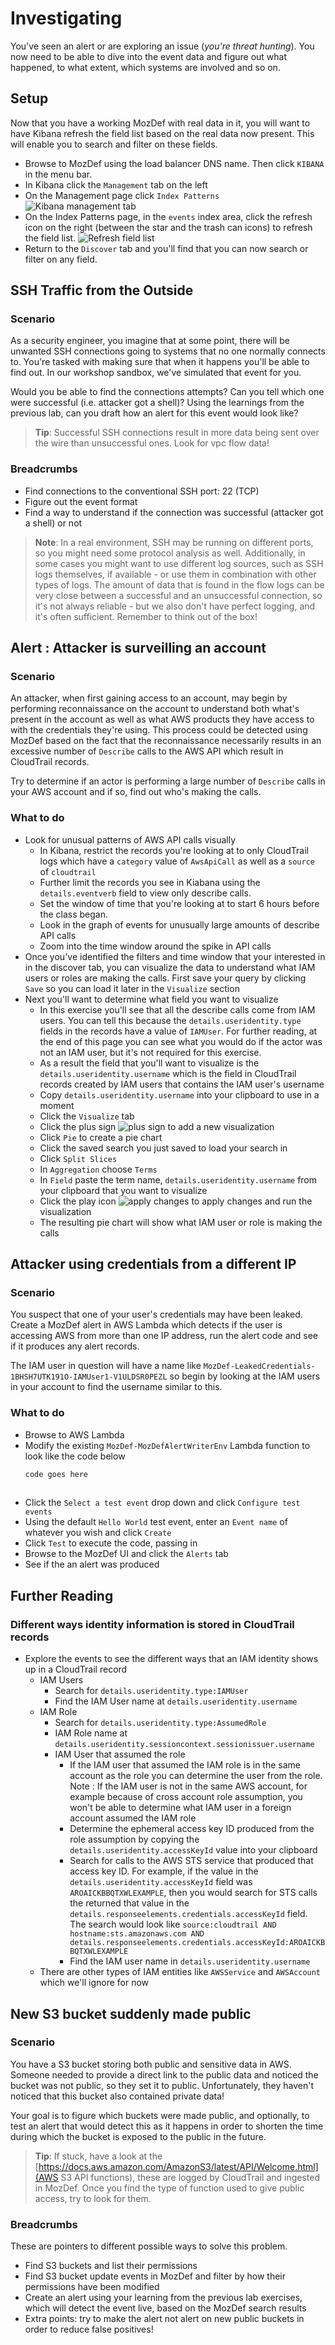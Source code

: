 # Investigating

You've seen an alert or are exploring an issue (*you're threat hunting*). You now need to be able to dive into the
event data and figure out what happened, to what extent, which systems are involved and so on.


## Setup

Now that you have a working MozDef with real data in it, you will want to have
Kibana refresh the field list based on the real data now present. This will
enable you to search and filter on these fields.

* Browse to MozDef using the load balancer DNS name. Then click `KIBANA` in the
  menu bar.
* In Kibana click the `Management` tab on the left
* On the Management page click `Index Patterns`
  ![Kibana management tab](img/03-Kibana-management-index-patterns.png)
* On the Index Patterns page, in the `events` index area, click the refresh icon
  on the right (between the star and the trash can icons) to refresh the field
  list.
  ![Refresh field list](img/03-Kibana-refresh-field-list.png)
* Return to the `Discover` tab and you'll find that you can now search or filter
  on any field.

## SSH Traffic from the Outside

### Scenario

As a security engineer, you imagine that at some point, there will be unwanted SSH connections going to systems that no
one normally connects to. You're tasked with making sure that when it happens you'll be able to find out.
In our workshop sandbox, we've simulated that event for you.

Would you be able to find the connections attempts? Can you tell which one were successful (i.e. attacker got a shell)?
Using the learnings from the previous lab, can you draft how an alert for this event would look like?

> **Tip**: Successful SSH connections result in more data being sent over the wire than unsuccessful ones. Look for vpc
> flow data!

### Breadcrumbs

- Find connections to the conventional SSH port: 22 (TCP)
- Figure out the event format
- Find a way to understand if the connection was successful (attacker got a shell) or not

> **Note**: In a real environment, SSH may be running on different ports, so you might need some protocol analysis as
> well. Additionally, in some cases you might want to use different log sources, such as SSH logs themselves, if
> available - or use them in combination with other types of logs. The amount of data that is found in the flow logs can
> be very close between a successful and an unsuccessful connection, so it's not always reliable - but we also don't
> have perfect logging, and it's often sufficient. Remember to think out of the box!

## Alert : Attacker is surveilling an account 

### Scenario

An attacker, when first gaining access to an account, may begin by performing
reconnaissance on the account to understand both what's present in the account
as well as what AWS products they have access to with the credentials they're 
using. This process could be detected using MozDef based on the fact that the
reconnaissance necessarily results in an excessive number of `Describe` calls
to the AWS API which result in CloudTrail records.

Try to determine if an actor is performing a large number of `Describe` calls
in your AWS account and if so, find out who's making the calls.

### What to do

* Look for unusual patterns of AWS API calls visually
  * In Kibana, restrict the records you're looking at to only CloudTrail logs which
    have a `category` value of `AwsApiCall` as well as a `source` of `cloudtrail`
  * Further limit the records you see in Kiabana using the `details.eventverb`
    field to view only describe calls.
  * Set the window of time that you're looking at to start 6 hours before the
    class began.
  * Look in the graph of events for unusually large amounts of describe API
    calls
  * Zoom into the time window around the spike in API calls
* Once you've identified the filters and time window that your interested in in
  the discover tab, you can visualize the data to understand what IAM users or 
  roles are making the calls. First save your query by clicking `Save` so you 
  can load it later in the `Visualize` section
* Next you'll want to determine what field you want to visualize
  * In this exercise you'll see that all the describe calls come from IAM users.
    You can tell this because the `details.useridentity.type` fields in the
    records have a value of `IAMUser`. For further reading, at the end of this
    page you can see what you would do if the actor was not an IAM user, but
    it's not required for this exercise.
  * As a result the field that you'll want to visualize is the `details.useridentity.username`
    which is the field in CloudTrail records created by IAM users that contains
    the IAM user's username
  * Copy `details.useridentity.username` into your clipboard to use in a moment
  * Click the `Visualize` tab
  * Click the plus sign ![plus sign](img/02-Kibana-visualize-add-button.png) to add
    a new visualization
  * Click `Pie` to create a pie chart
  * Click the saved search you just saved to load your search in
  * Click `Split Slices`
  * In `Aggregation` choose `Terms`
  * In `Field` paste the term name, `details.useridentity.username` from your
    clipboard that you want to visualize
  * Click the play icon ![apply changes](img/02-Kibana-visualize-apply-changes.png)
    to apply changes and run the visualization
  * The resulting pie chart will show what IAM user or role is making the calls

## Attacker using credentials from a different IP

### Scenario

You suspect that one of your user's credentials may have been leaked. Create a
MozDef alert in AWS Lambda which detects if the user is accessing AWS from more
than one IP address, run the alert code and see if it produces any alert
records.

The IAM user in question will have a name like `MozDef-LeakedCredentials-1BHSH7UTK191O-IAMUser1-V1ULDSR0PEZL`
so begin by looking at the IAM users in your account to find the username
similar to this.

### What to do

* Browse to AWS Lambda
* Modify the existing `MozDef-MozDefAlertWriterEnv` Lambda function to look like
  the code below
  ```python
  code goes here
 
  ```
* Click the `Select a test event` drop down and click `Configure test events`
* Using the default `Hello World` test event, enter an `Event name` of whatever
  you wish and click `Create`
* Click `Test` to execute the code, passing in 
* Browse to the MozDef UI and click the `Alerts` tab
* See if the an alert was produced  

## Further Reading

### Different ways identity information is stored in CloudTrail records

* Explore the events to see the different ways that an IAM identity shows up
  in a CloudTrail record  
  * IAM Users
    * Search for `details.useridentity.type:IAMUser`
    * Find the IAM User name at `details.useridentity.username`
  * IAM Role
    * Search for `details.useridentity.type:AssumedRole`
    * IAM Role name at `details.useridentity.sessioncontext.sessionissuer.username`
    * IAM User that assumed the role
      * If the IAM user that assumed the IAM role is in the same account as the 
        role you can determine the user from the role. Note : If the IAM user
        is not in the same AWS account, for example because of cross account
        role assumption, you won't be able to determine what IAM user in a
        foreign account assumed the IAM role
      * Determine the ephemeral access key ID produced from the role assumption
        by copying the `details.useridentity.accessKeyId` value into your
        clipboard
      * Search for calls to the AWS STS service that produced that access key
        ID. For example, if the value in the `details.useridentity.accessKeyId`
        field was `AROAICKBBQTXWLEXAMPLE`, then you would search for STS calls
        the returned that value in the `details.responseelements.credentials.accessKeyId`
        field. The search would look like
        `source:cloudtrail AND hostname:sts.amazonaws.com AND details.responseelements.credentials.accessKeyId:AROAICKBBQTXWLEXAMPLE`
      * Find the IAM user name in `details.useridentity.username`
  * There are other types of IAM entities like `AWSService` and `AWSAccount`
    which we'll ignore for now


## New S3 bucket suddenly made public

### Scenario

You have a S3 bucket storing both public and sensitive data in AWS. Someone needed to provide a direct link to the
public data and noticed the bucket was not public, so they set it to public. Unfortunately, they haven't noticed that
this bucket also contained private data!

Your goal is to figure which buckets were made public, and optionally, to test an alert that would detect this as it
happens in order to shorten the time during which the bucket is exposed to the public in the future.

> **Tip**: If stuck, have a look at the [https://docs.aws.amazon.com/AmazonS3/latest/API/Welcome.html](AWS S3 API
> functions), these are logged by CloudTrail and ingested in MozDef.  Once you find the type of function used to give
> public access, try to look for them.

### Breadcrumbs

These are pointers to different possible ways to solve this problem.

- Find S3 buckets and list their permissions
- Find S3 bucket update events in MozDef and filter by how their permissions have been modified
- Create an alert using your learning from the previous lab exercises, which will detect the event live, based on the
  MozDef search results
- Extra points: try to make the alert not alert on new public buckets in order to reduce false positives!
